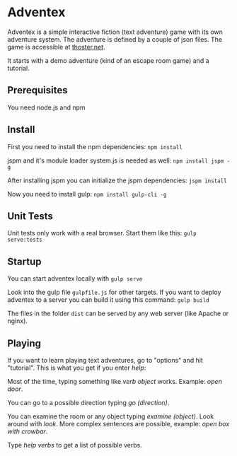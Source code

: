 # Adventex
Adventex is a simple interactive fiction (text adventure) game with its own adventure system. The adventure is defined by a couple of json files. The game is accessible at [thoster.net](https://thoster.net/adventex).

It starts with a demo adventure (kind of an escape room game) and a tutorial.

## Prerequisites
You need node.js and npm

## Install
First you need to install the npm dependencies:
`npm install`

jspm and it's module loader system.js is needed as well:
`npm install jspm -g`

After installing jspm you can initialize the jspm dependencies:
`jspm install`

Now you need to install gulp:
`npm install gulp-cli -g`

## Unit Tests
Unit tests only work with a real browser. Start them like this:
`gulp serve:tests`

## Startup
You can start adventex locally with
`gulp serve`

Look into the gulp file `gulpfile.js` for other targets. If you want to deploy adventex to a server you can build it using this command:
`gulp build`

The files in the folder `dist` can be served by any web server (like Apache or nginx).

## Playing
If you want to learn playing text adventures, go to "options" and hit "tutorial". This is what you get if you enter *help*:

Most of the time, typing something like *verb object* works. Example: *open door*.

You can go to a possible direction typing *go (direction)*.

You can examine the room or any object typing *examine (object)*. Look around with *look*. More complex sentences are possible, example: *open box with crowbar*.

Type *help verbs* to get a list of possible verbs.